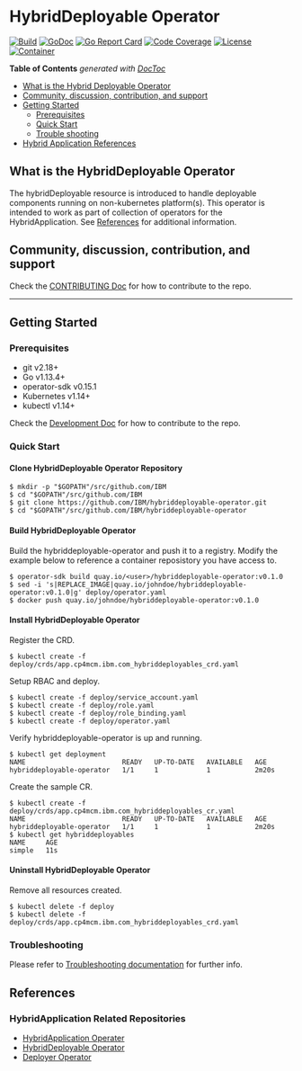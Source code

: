 # HybridDeployable Operator

[![Build](http://prow.purple-chesterfield.com/badge.svg?jobs=images-hybriddeployable-operator-amd64-postsubmit)](http://http://prow.purple-chesterfield.com/?job=images-hybriddeployable-operator-amd64-postsubmit)
[![GoDoc](https://godoc.org/github.com/IBM/deployer-operator?status.svg)](https://godoc.org/github.com/IBM/deployer-operator)
[![Go Report Card](https://goreportcard.com/badge/github.com/IBM/hybriddeployable-operator)](https://goreportcard.com/report/github.com/IBM/hybriddeployable-operator)
[![Code Coverage](https://codecov.io/gh/IBM/hybriddeployable-operator/branch/master/graphs/badge.svg?branch=master)](https://codecov.io/gh/IBM/hybriddeployable-operator?branch=master)
[![License](https://img.shields.io/:license-apache-blue.svg)](http://www.apache.org/licenses/LICENSE-2.0.html)
[![Container](https://quay.io/repository/multicloudlab/hybriddeployable-operator/status)](https://quay.io/repository/multicloudlab/hybriddeployable-operator?tab=tags)

<!-- START doctoc generated TOC please keep comment here to allow auto update -->
<!-- DON'T EDIT THIS SECTION, INSTEAD RE-RUN doctoc TO UPDATE -->
**Table of Contents**  *generated with [DocToc](https://github.com/thlorenz/doctoc)*

- [What is the Hybrid Deployable Operator](#what-is-the-hybrid-deployable-operator)
- [Community, discussion, contribution, and support](#community-discussion-contribution-and-support)
- [Getting Started](#getting-started)
    - [Prerequisites](#prerequisites)
    - [Quick Start](#quick-start)
    - [Trouble shooting](#trouble-shooting)
- [Hybrid Application References](#hybrid-application-references)

<!-- END doctoc generated TOC please keep comment here to allow auto update -->

## What is the HybridDeployable Operator
The hybridDeployable resource is introduced to handle deployable components running on non-kubernetes platform(s). This operator is intended to work as part of collection of operators for the HybridApplication.  See [References](#hybridApplication-references) for additional information.

## Community, discussion, contribution, and support

Check the [CONTRIBUTING Doc](CONTRIBUTING.md) for how to contribute to the repo.

------

## Getting Started

### Prerequisites

- git v2.18+
- Go v1.13.4+
- operator-sdk v0.15.1
- Kubernetes v1.14+
- kubectl v1.14+

Check the [Development Doc](docs/development.md) for how to contribute to the repo.

### Quick Start

#### Clone HybridDeployable Operator Repository

```shell
$ mkdir -p "$GOPATH"/src/github.com/IBM
$ cd "$GOPATH"/src/github.com/IBM
$ git clone https://github.com/IBM/hybriddeployable-operator.git
$ cd "$GOPATH"/src/github.com/IBM/hybriddeployable-operator
```
#### Build HybridDeployable Operator

Build the hybriddeployable-operator and push it to a registry.  Modify the example below to reference a container reposistory you have access to.

```shell
$ operator-sdk build quay.io/<user>/hybriddeployable-operator:v0.1.0
$ sed -i 's|REPLACE_IMAGE|quay.io/johndoe/hybriddeployable-operator:v0.1.0|g' deploy/operator.yaml
$ docker push quay.io/johndoe/hybriddeployable-operator:v0.1.0
```

#### Install HybridDeployable Operator
Register the CRD.
```shell
$ kubectl create -f deploy/crds/app.cp4mcm.ibm.com_hybriddeployables_crd.yaml
```

Setup RBAC and deploy.
```shell
$ kubectl create -f deploy/service_account.yaml
$ kubectl create -f deploy/role.yaml
$ kubectl create -f deploy/role_binding.yaml
$ kubectl create -f deploy/operator.yaml
```
Verify hybriddeployable-operator is up and running.
```shell
$ kubectl get deployment
NAME                        READY   UP-TO-DATE   AVAILABLE   AGE
hybriddeployable-operator   1/1     1            1           2m20s
```

Create the sample CR.
```shell
$ kubectl create -f deploy/crds/app.cp4mcm.ibm.com_hybriddeployables_cr.yaml
NAME                        READY   UP-TO-DATE   AVAILABLE   AGE
hybriddeployable-operator   1/1     1            1           2m20s
$ kubectl get hybriddeployables
NAME     AGE
simple   11s
```

#### Uninstall HybridDeployable Operator
Remove all resources created.
```shell
$ kubectl delete -f deploy
$ kubectl delete -f deploy/crds/app.cp4mcm.ibm.com_hybriddeployables_crd.yaml
```

### Troubleshooting

Please refer to [Troubleshooting documentation](docs/trouble_shooting.md) for further info.

## References

### HybridApplication Related Repositories
- [HybridApplication Operater](https://github.com/IBM/hybridapplication-operator)
- [HybridDeployable Operator](https://github.com/IBM/hybriddeployable-operator)
- [Deployer Operator](https://github.com/IBM/deployer-operator)
